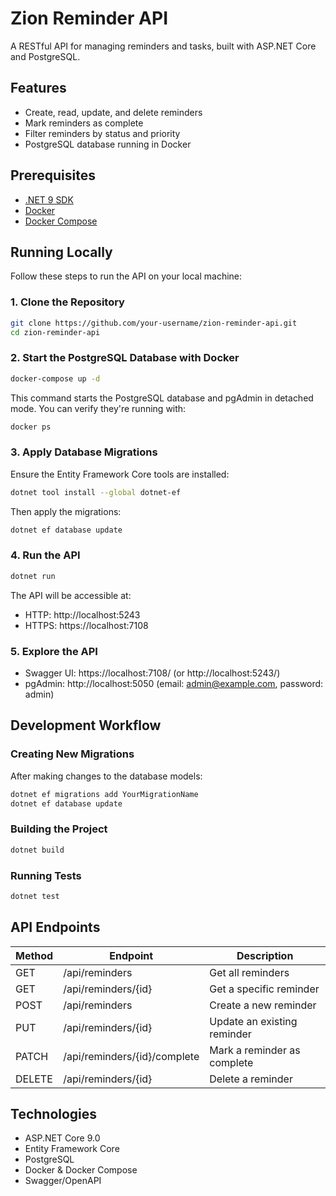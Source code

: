 # Zion Reminder API

A RESTful API for managing reminders and tasks, built with ASP.NET Core and PostgreSQL.

## Features

- Create, read, update, and delete reminders
- Mark reminders as complete
- Filter reminders by status and priority
- PostgreSQL database running in Docker

## Prerequisites

- [.NET 9 SDK](https://dotnet.microsoft.com/download)
- [Docker](https://www.docker.com/products/docker-desktop)
- [Docker Compose](https://docs.docker.com/compose/install/)

## Running Locally

Follow these steps to run the API on your local machine:

### 1. Clone the Repository

```bash
git clone https://github.com/your-username/zion-reminder-api.git
cd zion-reminder-api
```

### 2. Start the PostgreSQL Database with Docker

```bash
docker-compose up -d
```

This command starts the PostgreSQL database and pgAdmin in detached mode. You can verify they're running with:

```bash
docker ps
```

### 3. Apply Database Migrations

Ensure the Entity Framework Core tools are installed:

```bash
dotnet tool install --global dotnet-ef
```

Then apply the migrations:

```bash
dotnet ef database update
```

### 4. Run the API

```bash
dotnet run
```

The API will be accessible at:
- HTTP: http://localhost:5243
- HTTPS: https://localhost:7108

### 5. Explore the API

- Swagger UI: https://localhost:7108/ (or http://localhost:5243/)
- pgAdmin: http://localhost:5050 (email: admin@example.com, password: admin)

## Development Workflow

### Creating New Migrations

After making changes to the database models:

```bash
dotnet ef migrations add YourMigrationName
dotnet ef database update
```

### Building the Project

```bash
dotnet build
```

### Running Tests

```bash
dotnet test
```

## API Endpoints

| Method | Endpoint                 | Description                      |
|--------|--------------------------|----------------------------------|
| GET    | /api/reminders           | Get all reminders                |
| GET    | /api/reminders/{id}      | Get a specific reminder          |
| POST   | /api/reminders           | Create a new reminder            |
| PUT    | /api/reminders/{id}      | Update an existing reminder      |
| PATCH  | /api/reminders/{id}/complete | Mark a reminder as complete  |
| DELETE | /api/reminders/{id}      | Delete a reminder                |

## Technologies

- ASP.NET Core 9.0
- Entity Framework Core
- PostgreSQL
- Docker & Docker Compose
- Swagger/OpenAPI